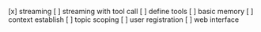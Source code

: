 [x] streaming 
[ ] streaming with tool call
    [ ] define tools
[ ] basic memory
[ ] context establish
[ ] topic scoping
[ ] user registration
[ ] web interface

